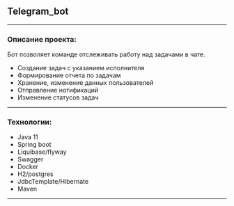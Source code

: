 ## Telegram_bot
***
### Описание проекта:
Бот позволяет команде отслеживать работу над задачами в чате.
  + Создание задач с указанием исполнителя
  + Формирование отчета по задачам
  + Хранение, изменение данных пользователей
  + Отправление нотификаций 
  + Изменение статусов задач

***
### Технологии:
 + Java 11
 + Spring boot
 + Liquibase/flyway
 + Swagger
 + Docker
 + H2/postgres
 + JdbcTemplate/Hibernate
 + Maven

***
